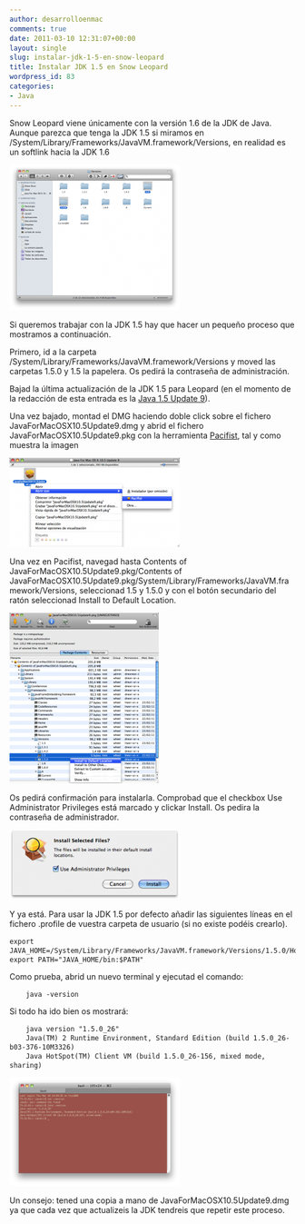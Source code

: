 ```yaml
---
author: desarrolloenmac
comments: true
date: 2011-03-10 12:31:07+00:00
layout: single
slug: instalar-jdk-1-5-en-snow-leopard
title: Instalar JDK 1.5 en Snow Leopard
wordpress_id: 83
categories:
- Java
---
```


Snow Leopard viene únicamente con la versión 1.6 de la JDK de Java. Aunque parezca que tenga la JDK 1.5 si miramos en /System/Library/Frameworks/JavaVM.framework/Versions, en realidad es un softlink hacia la JDK 1.6

[![](/images/2011-03-10-instalar-jdk-1-5-en-snow-leopard/java15_main-300x256.png)](/images/2011-03-10-instalar-jdk-1-5-en-snow-leopard/java15_main.png)




Si queremos trabajar con la JDK 1.5 hay que hacer un pequeño proceso que mostramos a continuación.

<!-- more -->

Primero, id a la carpeta /System/Library/Frameworks/JavaVM.framework/Versions y moved las carpetas 1.5.0 y 1.5 la papelera. Os pedirá la contraseña de administración.




Bajad la última actualización de la JDK 1.5 para Leopard (en el momento de la redacción de esta entrada es la [Java 1.5 Update 9](http://support.apple.com/kb/DL1359)).




Una vez bajado, montad el DMG haciendo doble click sobre el fichero JavaForMacOSX10.5Update9.dmg y abrid el fichero JavaForMacOSX10.5Update9.pkg con la herramienta [Pacifist](http://www.charlessoft.com/), tal y como muestra la imagen

[![](/images/2011-03-10-instalar-jdk-1-5-en-snow-leopard/java15_install_pacifist-300x157.png)](/images/2011-03-10-instalar-jdk-1-5-en-snow-leopard/java15_install_pacifist.png)




Una vez en Pacifist, navegad hasta Contents of JavaForMacOSX10.5Update9.pkg/Contents of JavaForMacOSX10.5Update9.pkg/System/Library/Frameworks/JavaVM.framework/Versions, seleccionad 1.5 y 1.5.0 y con el botón secundario del ratón seleccionad Install to Default Location.

[![](/images/2011-03-10-instalar-jdk-1-5-en-snow-leopard/java15_install_inside_pacifist-263x300.png)](/images/2011-03-10-instalar-jdk-1-5-en-snow-leopard/java15_install_inside_pacifist.png)




Os pedirá confirmación para instalarla. Comprobad que el checkbox Use Administrator Privileges está marcado y clickar Install. Os pedira la contraseña de administrador.

[![](/images/2011-03-10-instalar-jdk-1-5-en-snow-leopard/java15_install_pacifist_confirm-300x123.png)](/images/2011-03-10-instalar-jdk-1-5-en-snow-leopard/java15_install_pacifist_confirm.png)




Y ya está. Para usar la JDK 1.5 por defecto añadir las siguientes líneas en el fichero .profile de vuestra carpeta de usuario (si no existe podéis crearlo).



    export JAVA_HOME=/System/Library/Frameworks/JavaVM.framework/Versions/1.5.0/Home
    export PATH="JAVA_HOME/bin:$PATH"



Como prueba, abrid un nuevo terminal y ejecutad el comando:



    	java -version



Si todo ha ido bien os mostrará:



    	java version "1.5.0_26"
    	Java(TM) 2 Runtime Environment, Standard Edition (build 1.5.0_26-b03-376-10M3326)
    	Java HotSpot(TM) Client VM (build 1.5.0_26-156, mixed mode, sharing)






[![](/images/2011-03-10-instalar-jdk-1-5-en-snow-leopard/java15_confirm-300x191.png)](/images/2011-03-10-instalar-jdk-1-5-en-snow-leopard/java15_confirm.png)





Un consejo: tened una copia a mano de JavaForMacOSX10.5Update9.dmg ya que cada vez que actualizeis la JDK tendreis que repetir este proceso.
